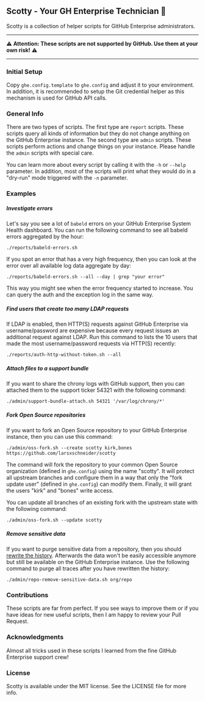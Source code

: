 ## Scotty - Your GH Enterprise Technician :rocket:

Scotty is a collection of helper scripts for GitHub Enterprise administrators. 

---
:warning: **Attention: These scripts are not supported by GitHub. Use them at your own risk!** :warning:

---

### Initial Setup
Copy `ghe.config.template` to `ghe.config` and adjust it to your environment. In addition, it is recommended to setup the Git credential helper as this mechanism is used for GitHub API calls.

### General Info
There are two types of scripts. The first type are `report` scripts. These scripts query all kinds of information but they do not change anything on the GitHub Enterprise instance. The second type are `admin` scripts. These scripts perform actions and change things on your instance. Please handle the `admin` scripts with special care.

You can learn more about every script by calling it with the `-h` or `--help` parameter. In addition, most of the scripts will print what they would do in a "dry-run" mode triggered with the `-n` parameter.

### Examples

##### Investigate errors
Let's say you see a lot of `babeld` errors on your GitHub Enterprise System Health dashboard. You can run the following command to see all babeld errors aggregated by the hour:
```
./reports/babeld-errors.sh
```

If you spot an error that has a very high frequency, then you can look at the error over all available log data aggregate by day:
```
./reports/babeld-errors.sh --all --day | grep "your error"
```

This way you might see when the error frequency started to increase. You can query the auth and the exception log in the same way.

##### Find users that create too many LDAP requests
If LDAP is enabled, then HTTP(S) requests against GitHub Enterprise via username/password are expensive because every request issues an additional request against LDAP. Run this command to lists the 10 users that made the most username/password requests via HTTP(S) recently:
```
./reports/auth-http-without-token.sh --all
```

##### Attach files to a support bundle
If you want to share the chrony logs with GitHub support, then you can attached them to the support ticker 54321 with the following command:
```
./admin/support-bundle-attach.sh 54321 '/var/log/chrony/*'
```

##### Fork Open Source repositories
If you want to fork an Open Source repository to your GitHub Enterprise instance, then you can use this command:
```
./admin/oss-fork.sh --create scotty kirk,bones https://github.com/larsxschneider/scotty
```
The command will fork the repository to your common Open Source organization (defined in `ghe.config`) using the name "scotty". It will protect all upstream branches and configure them in a way that only the "fork update user" (defined in `ghe.config`) can modify them. Finally, it will grant the users "kirk" and "bones" write access.

You can update all branches of an existing fork with the upstream state with the following command:
```
./admin/oss-fork.sh --update scotty
```

##### Remove sensitive data
If you want to purge sensitive data from a repository, then you should [rewrite the history](https://help.github.com/enterprise/2.8/user/articles/removing-sensitive-data-from-a-repository/). Afterwards the data won't be easily accessible anymore but still be available on the GitHub Enterprise instance. Use the following command to purge all traces after you have rewritten the history:
```
./admin/repo-remove-sensitive-data.sh org/repo
```

### Contributions
These scripts are far from perfect. If you see ways to improve them or if you have ideas for new useful scripts, then I am happy to review your Pull Request.

### Acknowledgments
Almost all tricks used in these scripts I learned from the fine GitHub Enterprise support crew!

### License
Scotty is available under the MIT license. See the LICENSE file for more info.
